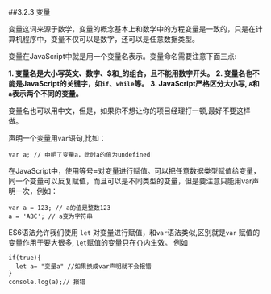 ##3.2.3 变量

变量这词来源于数学，变量的概念基本上和数学中的方程变量是一致的，只是在计算机程序中，变量不仅可以是数字，还可以是任意数据类型。

变量在JavaScript中就是用一个变量名表示。变量命名需要注意下面三点:

**1. 变量名是大小写英文、数字、$和_的组合，且不能用数字开头。**
**2. 变量名也不能是JavaScript的关键字，如`if`、`while`等。**
**3. JavaScript严格区分大小写, `A`和`a`表示两个不同的变量。**

变量名也可以用中文，但是，如果你不想让你的项目经理打一顿,最好不要这样做。

声明一个变量用`var`语句,比如：
```
var a; // 申明了变量a，此时a的值为undefined
```
在JavaScript中，使用等号=对变量进行赋值。可以把任意数据类型赋值给变量，同一个变量可以反复赋值，而且可以是不同类型的变量，但是要注意只能用var声明一次，例如：

```
var a = 123; // a的值是整数123
a = 'ABC'; // a变为字符串
```
ES6语法允许我们使用 `let` 对变量进行赋值，和`var`语法类似,区别就是`var` 赋值的变量作用于要大很多, `let`赋值的变量只在`{}`内生效。
例如
```
if(true){
  let a= "变量a" //如果换成var声明就不会报错
}
console.log(a);// 报错
```